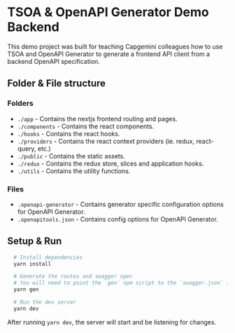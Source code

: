 # TSOA & OpenAPI Generator Demo Backend

This demo project was built for teaching Capgemini colleagues how to use TSOA and OpenAPI Generator to generate a frontend API client from a backend OpenAPI specification.

## Folder & File structure

### Folders

- `./app` - Contains the nextjs frontend routing and pages.
- `./components` - Contains the react components.
- `./hooks` - Contains the react hooks.
- `./providers` - Contains the react context providers (ie. redux, react-query, etc.)
- `./public` - Contains the static assets.
- `./redux` - Contains the redux store, slices and application hooks.
- `./utils` - Contains the utility functions.

### Files

- `.openapi-generator` - Contains generator specific configuration options for OpenAPI Generator.
- `.openapitools.json` - Contains config options for OpenAPI Generator.

## Setup & Run

```bash
  # Install dependencies
  yarn install

  # Generate the routes and swagger spec
  # You will need to point the `gen` npm script to the `swagger.json` in the backend for this to work.
  yarn gen

  # Run the dev server
  yarn dev
```

After running `yarn dev`, the server will start and be listening for changes.
